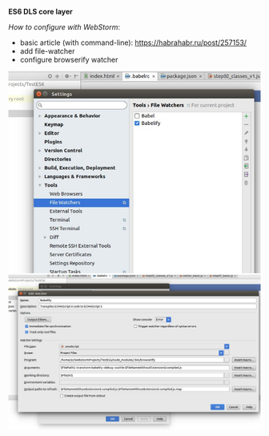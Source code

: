 **ES6 DLS core layer**

_How to configure with WebStorm_:
* basic article (with command-line): https://habrahabr.ru/post/257153/
* add file-watcher
* configure browserify watcher

![Webstorm add watcher](webstorm_config_1.jpg)
![Webstorm configure browserify](webstorm_config_2.jpg)
